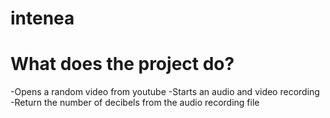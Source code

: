 # intenea

# What does the project do?

-Opens a random video from youtube
-Starts an audio and video recording
-Return the number of decibels from the audio recording file
